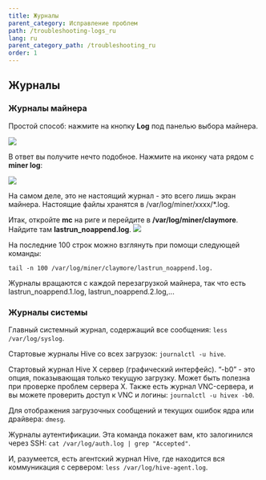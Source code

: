 ```yaml
---
title: Журналы
parent_category: Исправление проблем
path: /troubleshooting-logs_ru
lang: ru
parent_category_path: /troubleshooting_ru
order: 1
---
```


## Журналы

### Журналы майнера
Простой способ: нажмите на кнопку **Log** под панелью выбора майнера.

<img src="http://forum.hiveos.farm/uploads/editor/yr/nilcobp2yg17.png" >

В ответ вы получите нечто подобное. Нажмите на иконку чата рядом с **miner log**:

<img src="http://forum.hiveos.farm/uploads/editor/t1/j1eymexf8r2o.jpg">

На самом деле, это не настоящий журнал - это всего лишь экран майнера. Настоящие файлы хранятся в /var/log/miner/xxxx/*.log.

Итак, откройте **mc** на риге и перейдите в **/var/log/miner/claymore**. Найдите там **lastrun_noappend.log**.
<img src="http://forum.hiveos.farm/uploads/editor/r4/0z64iupn4v06.jpg">

На последние 100 строк можно взглянуть при помощи следующей команды:

`tail -n 100 /var/log/miner/claymore/lastrun_noappend.log.`

Журналы вращаются с каждой перезагрузкой майнера, так что есть lastrun_noappend.1.log, lastrun_noappend.2.log,...

### Журналы системы
Главный системный журнал, содержащий все сообщения: `less /var/log/syslog`.

Стартовые журналы Hive со всех загрузок: `journalctl -u hive`.

Стартовый журнал Hive X сервер (графический интерфейс). “-b0” - это опция, показывающая только текущую загрузку. Может быть полезна при проверке проблем сервера X. Также есть журнал VNC-сервера, и вы можете проверить доступ к VNC и логины: `journalctl -u hivex -b0`.

Для отображения загрузочных сообщений и текущих ошибок ядра или драйвера: `dmesg`.

Журналы аутентификации. Эта команда покажет вам, кто залогинился через SSH: `cat /var/log/auth.log | grep "Accepted"`.

И, разумеется, есть агентский журнал Hive, где находится вся коммуникация с сервером: `less /var/log/hive-agent.log`.
